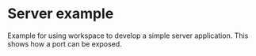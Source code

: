 # Server example
Example for using workspace to develop a simple server application.
This shows how a port can be exposed.